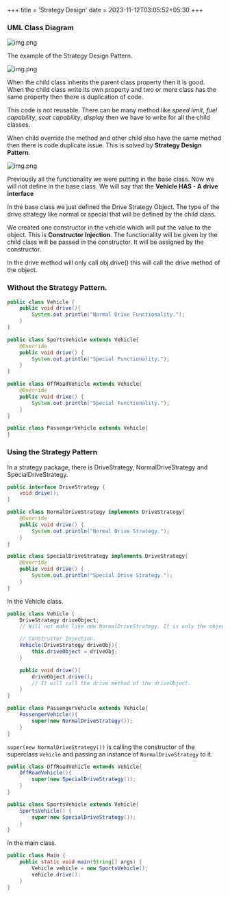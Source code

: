 +++
title = 'Strategy Design'
date = 2023-11-12T03:05:52+05:30
+++



### UML Class Diagram

![img.png](/images/img3.png)

The example of the Strategy Design Pattern.

![img.png](/images/img4.png)

When the child class inherits the parent class property then it is good. When the child class write its own property and two or more class has the same property then there is duplication of code.

This code is not reusable. There can be many method like *speed limit*, *fuel capability*, *seat capability*, *display* then we have to write for all the child classes.

When child override the method and other child also have the same method then there is code duplicate issue. This is solved by **Strategy Design Pattern**.

![img.png](/images/img5.png)

Previously all the functionality we were putting in the base class. Now we will not define in the base class. We will say that the **Vehicle HAS - A drive interface** 

In the base class we just defined the Drive Strategy Object. The type of the drive strategy like normal or special that will be defined by the child class.

We created one constructor in the vehicle which will put the value to the object. This is **Constructor Injection**.
The functionality will be given by the child class will be passed in the constructor. It will be assigned by the constructor.

In the drive method will only call obj.drive() this will call the drive method of the object.

### Without the Strategy Pattern.
```java
public class Vehicle {
    public void drive(){
        System.out.println("Normal Drive Functionality.");
    }
}
```
```java
public class SportsVehicle extends Vehicle{
    @Override
    public void drive() {
        System.out.println("Special Functionality.");
    }
}
```
```java
public class OffRoadVehicle extends Vehicle{
    @Override
    public void drive() {
        System.out.println("Special Functionality.");
    }
}
```
```java
public class PassengerVehicle extends Vehicle{
}
```
### Using the Strategy Pattern
In a strategy package, there is DriveStrategy, NormalDriveStrategy and SpecialDriveStrategy.
```java
public interface DriveStrategy {
    void drive();
}
```
```java
public class NormalDriveStrategy implements DriveStrategy{
    @Override
    public void drive() {
        System.out.println("Normal Drive Strategy.");
    }
}
```
```java
public class SpecialDriveStrategy implements DriveStrategy{
    @Override
    public void drive() {
        System.out.println("Special Drive Strategy.");
    }
}
```

In the Vehicle class.
```java
public class Vehicle {
    DriveStrategy driveObject;
    // Will not make like new NormalDriveStrategy. It is only the object of DriveStrategy.

    // Constructor Injection.
    Vehicle(DriveStrategy driveObj){
        this.driveObject = driveObj;
    }

    public void drive(){
        driveObject.drive();
        // It will call the drive method of the driveObject.
    }
}

```
```java
public class PassengerVehicle extends Vehicle{
    PassengerVehicle(){
        super(new NormalDriveStrategy());
    }
}
```
`super(new NormalDriveStrategy())` is calling the constructor of the superclass `Vehicle` and passing an instance of `NormalDriveStrategy` to it.
```java
public class OffRoadVehicle extends Vehicle{
    OffRoadVehicle(){
        super(new SpecialDriveStrategy());
    }
}
```
```java
public class SportsVehicle extends Vehicle{
    SportsVehicle() {
        super(new SpecialDriveStrategy());
    }
}
```
In the main class.
```java
public class Main {
    public static void main(String[] args) {
        Vehicle vehicle = new SportsVehicle();
        vehicle.drive();
    }
}
```